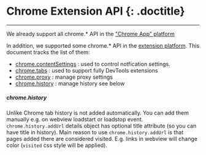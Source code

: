 # Chrome Extension API {: .doctitle}
---

We already support all chrome.* API in the ["Chrome App" platform](https://developer.chrome.com/apps/api_index)

In addition, we supported some chrome.* API in the [extension platform](https://developer.chrome.com/extensions/api_index). This document tracks the list of them:

* [chrome.contentSettings](https://developer.chrome.com/extensions/contentSettings) : used to control notfication settings.
* [chrome.tabs](https://developer.chrome.com/extensions/tabs) : used to support fully DevTools extensions
* [chrome.proxy](https://developer.chrome.com/extensions/proxy) : manage proxy settings
* [chrome.history](https://developer.chrome.com/extensions/history) : manage history see below

##### chrome.history
Unlike Chrome tab history is not added automatically. You can add them manually e.g. on webview loadstart or loadstop event. `chrome.history.addUrl` details object has optional title attribute (so you can have title in history). Main reason to use `chrome.history.addUrl` is that pages added there are considered visited. E.g. links in webview will change color (`visited` css style will be applied).